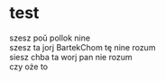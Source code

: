 # test
szesz poŭ pollok nine<br>
szesz ta jorj BartekChom tę nine rozum<br>
siesz chba ta worj pan nie rozum<br>
czy oże to

